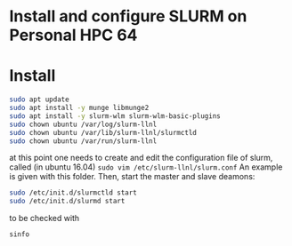 # Install and configure SLURM on Personal HPC 64

# Install

```sh
sudo apt update
sudo apt install -y munge libmunge2
sudo apt install -y slurm-wlm slurm-wlm-basic-plugins
sudo chown ubuntu /var/log/slurm-llnl
sudo chown ubuntu /var/lib/slurm-llnl/slurmctld
sudo chown ubuntu /var/run/slurm-llnl
```

at this point one needs to create and edit the configuration file of slurm, called (in ubuntu 16.04) `sudo vim /etc/slurm-llnl/slurm.conf`
An example is given with this folder.
Then, start the master and slave deamons:

```sh
sudo /etc/init.d/slurmctld start
sudo /etc/init.d/slurmd start
```

to be checked with 

```sh
sinfo
```

